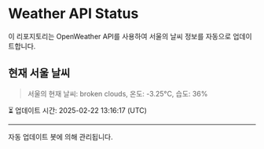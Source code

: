
# Weather API Status

이 리포지토리는 OpenWeather API를 사용하여 서울의 날씨 정보를 자동으로 업데이트합니다.

## 현재 서울 날씨
> 서울의 현재 날씨: broken clouds, 온도: -3.25°C, 습도: 36%

⏳ 업데이트 시간: 2025-02-22 13:16:17 (UTC)

---
자동 업데이트 봇에 의해 관리됩니다.
